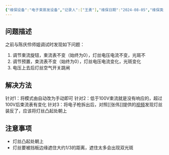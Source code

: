 ```yaml
---
{"维保设备":"电子束蒸发设备","记录人":["王勇"],"维保日期":"2024-08-05","维保类型":["维修"],"维保部位":["电子枪"],"维保参与人员":["王勇"],"外部援助":["[[联系人/张伟\|张伟]]"],"是否成功":true,"tags":null,"dg-publish":true,"permalink":"/设备维保/维保记录/电子束蒸发设备/2024-08-05录入/","dgPassFrontmatter":true,"created":"2024-08-05T20:48:08.242+08:00","updated":"2024-09-15T20:21:17.092+08:00"}
---
```


## 问题描述

之前与陈庆伶师姐调试时发现如下问题：
1. 调节束流旋钮，束流表不变（始终为0），灯丝电压电流不变，光斑不
2. 调节预置，束流表不变（始终为0），灯丝电压电流变化，光斑变化
3. 电压上去后灯丝空气开关跳闸

## 解决方法

针对1：将模式由自动改为手动即可
针对2：低于100V束流就是没有响应的，超过100V后束流表有变化
针对3：将电子枪拆出后，对照[[张伟]]提供的[视频](file:///%5C%5C192.168.3.4%5C551师生共享文件夹%5C01实验室日常%5C设备%5C设备维护%5C电子束蒸发%5CE型电子枪枪头安装视频%202%20.mp4)发现灯丝装反了，应该将灯丝凸起处朝上

## 注意事项

- 灯丝凸起处朝上
- 灯丝要被挡板边缘遮住大约1/3的距离，遮住太多会出现双光斑